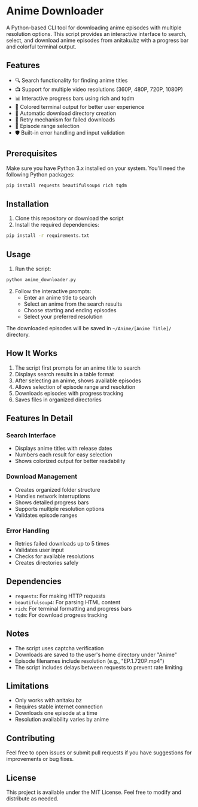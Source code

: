 # Anime Downloader

A Python-based CLI tool for downloading anime episodes with multiple resolution options. This script provides an interactive interface to search, select, and download anime episodes from anitaku.bz with a progress bar and colorful terminal output.

## Features

- 🔍 Search functionality for finding anime titles
- 📺 Support for multiple video resolutions (360P, 480P, 720P, 1080P)
- 📊 Interactive progress bars using rich and tqdm
- 🎨 Colored terminal output for better user experience
- 💾 Automatic download directory creation
- 🔄 Retry mechanism for failed downloads
- 📝 Episode range selection
- 🛡️ Built-in error handling and input validation

## Prerequisites

Make sure you have Python 3.x installed on your system. You'll need the following Python packages:

```bash
pip install requests beautifulsoup4 rich tqdm
```

## Installation

1. Clone this repository or download the script
2. Install the required dependencies:
```bash
pip install -r requirements.txt
```

## Usage

1. Run the script:
```bash
python anime_downloader.py
```

2. Follow the interactive prompts:
   - Enter an anime title to search
   - Select an anime from the search results
   - Choose starting and ending episodes
   - Select your preferred resolution

The downloaded episodes will be saved in `~/Anime/[Anime Title]/` directory.

## How It Works

1. The script first prompts for an anime title to search
2. Displays search results in a table format
3. After selecting an anime, shows available episodes
4. Allows selection of episode range and resolution
5. Downloads episodes with progress tracking
6. Saves files in organized directories

## Features In Detail

### Search Interface
- Displays anime titles with release dates
- Numbers each result for easy selection
- Shows colorized output for better readability

### Download Management
- Creates organized folder structure
- Handles network interruptions
- Shows detailed progress bars
- Supports multiple resolution options
- Validates episode ranges

### Error Handling
- Retries failed downloads up to 5 times
- Validates user input
- Checks for available resolutions
- Creates directories safely

## Dependencies

- `requests`: For making HTTP requests
- `beautifulsoup4`: For parsing HTML content
- `rich`: For terminal formatting and progress bars
- `tqdm`: For download progress tracking

## Notes

- The script uses captcha verification
- Downloads are saved to the user's home directory under "Anime"
- Episode filenames include resolution (e.g., "EP.1.720P.mp4")
- The script includes delays between requests to prevent rate limiting

## Limitations

- Only works with anitaku.bz
- Requires stable internet connection
- Downloads one episode at a time
- Resolution availability varies by anime

## Contributing

Feel free to open issues or submit pull requests if you have suggestions for improvements or bug fixes.

## License

This project is available under the MIT License. Feel free to modify and distribute as needed.
